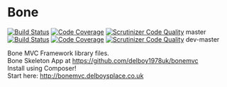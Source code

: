 Bone
====
[![Build Status](https://travis-ci.org/delboy1978uk/bone.png?branch=master)](https://travis-ci.org/delboy1978uk/bone) [![Code Coverage](https://scrutinizer-ci.com/g/delboy1978uk/bone/badges/coverage.png?b=master)](https://scrutinizer-ci.com/g/delboy1978uk/bone/?branch=master) [![Scrutinizer Code Quality](https://scrutinizer-ci.com/g/delboy1978uk/bone/badges/quality-score.png?b=master)](https://scrutinizer-ci.com/g/delboy1978uk/bone/?branch=master) master<br />
[![Build Status](https://travis-ci.org/delboy1978uk/bone.png?branch=dev-master)](https://travis-ci.org/delboy1978uk/bone) [![Code Coverage](https://scrutinizer-ci.com/g/delboy1978uk/bone/badges/coverage.png?b=dev-master)](https://scrutinizer-ci.com/g/delboy1978uk/bone/?branch=dev-master) [![Scrutinizer Code Quality](https://scrutinizer-ci.com/g/delboy1978uk/bone/badges/quality-score.png?b=dev-master)](https://scrutinizer-ci.com/g/delboy1978uk/bone/?branch=dev-master)  dev-master

Bone MVC Framework library files.<br />
Bone Skeleton App at https://github.com/delboy1978uk/bonemvc<br />
Install using Composer!<br />
Start here: http://bonemvc.delboysplace.co.uk

